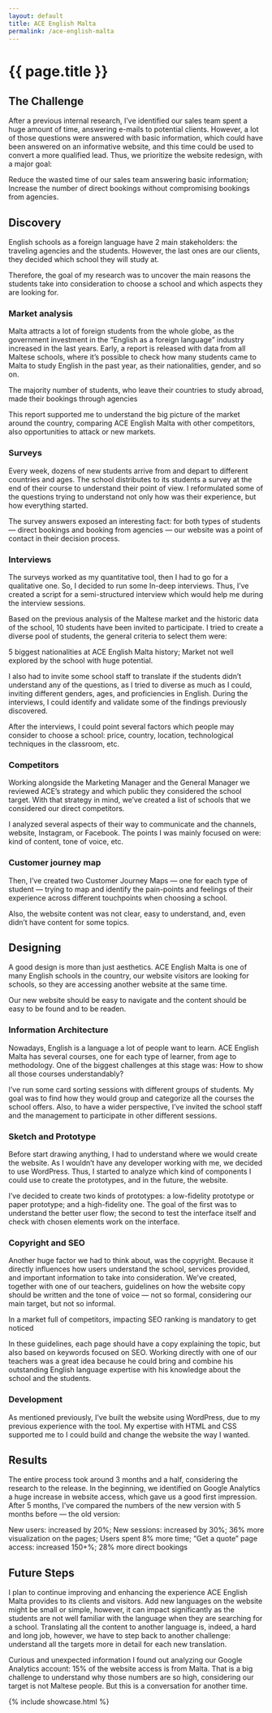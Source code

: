 ```yaml
---
layout: default
title: ACE English Malta
permalink: /ace-english-malta
---
```


# {{ page.title }}

## The Challenge

After a previous internal research, I’ve identified our sales team spent a huge amount of time, answering e-mails to potential clients. However, a lot of those questions were answered with basic information, which could have been answered on an informative website, and this time could be used to convert a more qualified lead. Thus, we prioritize the website redesign, with a major goal:

Reduce the wasted time of our sales team answering basic information;
Increase the number of direct bookings without compromising bookings from agencies.

## Discovery
English schools as a foreign language have 2 main stakeholders: the traveling agencies and the students. However, the last ones are our clients, they decided which school they will study at.

Therefore, the goal of my research was to uncover the main reasons the students take into consideration to choose a school and which aspects they are looking for.

### Market analysis
Malta attracts a lot of foreign students from the whole globe, as the government investment in the “English as a foreign language” industry increased in the last years. Early, a report is released with data from all Maltese schools, where it’s possible to check how many students came to Malta to study English in the past year, as their nationalities, gender, and so on.

The majority number of students, who leave their countries to study abroad, made their bookings through agencies

This report supported me to understand the big picture of the market around the country, comparing ACE English Malta with other competitors, also opportunities to attack or new markets.

### Surveys
Every week, dozens of new students arrive from and depart to different countries and ages. The school distributes to its students a survey at the end of their course to understand their point of view. I reformulated some of the questions trying to understand not only how was their experience, but how everything started.

The survey answers exposed an interesting fact: for both types of students — direct bookings and booking from agencies — our website was a point of contact in their decision process.

### Interviews
The surveys worked as my quantitative tool, then I had to go for a qualitative one. So, I decided to run some In-deep interviews. Thus, I’ve created a script for a semi-structured interview which would help me during the interview sessions.

Based on the previous analysis of the Maltese market and the historic data of the school, 10 students have been invited to participate. I tried to create a diverse pool of students, the general criteria to select them were:

5 biggest nationalities at ACE English Malta history;
Market not well explored by the school with huge potential.

I also had to invite some school staff to translate if the students didn’t understand any of the questions, as I tried to diverse as much as I could, inviting different genders, ages, and proficiencies in English. During the interviews, I could identify and validate some of the findings previously discovered.

After the interviews, I could point several factors which people may consider to choose a school: price, country, location, technological techniques in the classroom, etc.

### Competitors
Working alongside the Marketing Manager and the General Manager we reviewed ACE’s strategy and which public they considered the school target. With that strategy in mind, we’ve created a list of schools that we considered our direct competitors.

I analyzed several aspects of their way to communicate and the channels, website, Instagram, or Facebook. The points I was mainly focused on were: kind of content, tone of voice, etc.

### Customer journey map
Then, I’ve created two Customer Journey Maps — one for each type of student — trying to map and identify the pain-points and feelings of their experience across different touchpoints when choosing a school.

Also, the website content was not clear, easy to understand, and, even didn’t have content for some topics.

## Designing
A good design is more than just aesthetics. ACE English Malta is one of many English schools in the country, our website visitors are looking for schools, so they are accessing another website at the same time.

Our new website should be easy to navigate and the content should be easy to be found and to be readen.

### Information Architecture
Nowadays, English is a language a lot of people want to learn. ACE English Malta has several courses, one for each type of learner, from age to methodology. One of the biggest challenges at this stage was: How to show all those courses understandably?

I’ve run some card sorting sessions with different groups of students. My goal was to find how they would group and categorize all the courses the school offers. Also, to have a wider perspective, I’ve invited the school staff and the management to participate in other different sessions.

### Sketch and Prototype
Before start drawing anything, I had to understand where we would create the website. As I wouldn’t have any developer working with me, we decided to use WordPress. Thus, I started to analyze which kind of components I could use to create the prototypes, and in the future, the website.

I’ve decided to create two kinds of prototypes: a low-fidelity prototype or paper prototype; and a high-fidelity one. The goal of the first was to understand the better user flow; the second to test the interface itself and check with chosen elements work on the interface.

### Copyright and SEO
Another huge factor we had to think about, was the copyright. Because it directly influences how users understand the school, services provided, and important information to take into consideration. We’ve created, together with one of our teachers, guidelines on how the website copy should be written and the tone of voice — not so formal, considering our main target, but not so informal.

In a market full of competitors, impacting SEO ranking is mandatory to get noticed

In these guidelines, each page should have a copy explaining the topic, but also based on keywords focused on SEO. Working directly with one of our teachers was a great idea because he could bring and combine his outstanding English language expertise with his knowledge about the school and the students.

### Development
As mentioned previously, I’ve built the website using WordPress, due to my previous experience with the tool. My expertise with HTML and CSS supported me to I could build and change the website the way I wanted.

## Results
The entire process took around 3 months and a half, considering the research to the release. In the beginning, we identified on Google Analytics a huge increase in website access, which gave us a good first impression. After 5 months, I’ve compared the numbers of the new version with 5 months before — the old version:

New users: increased by 20%;
New sessions: increased by 30%;
36% more visualization on the pages;
Users spent 8% more time;
“Get a quote” page access: increased 150+%;
28% more direct bookings

## Future Steps
I plan to continue improving and enhancing the experience ACE English Malta provides to its clients and visitors. Add new languages on the website might be small or simple, however, it can impact significantly as the students are not well familiar with the language when they are searching for a school. Translating all the content to another language is, indeed, a hard and long job, however, we have to step back to another challenge: understand all the targets more in detail for each new translation.

Curious and unexpected information I found out analyzing our Google Analytics account: 15% of the website access is from Malta. That is a big challenge to understand why those numbers are so high, considering our target is not Maltese people. But this is a conversation for another time.

{% include showcase.html %}